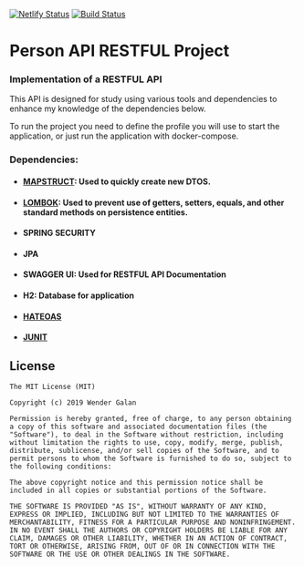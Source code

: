 [![Netlify Status](https://api.netlify.com/api/v1/badges/8110a568-faef-49ae-9b5c-d62b616e5f2c/deploy-status)](https://app.netlify.com/sites/person-vue-spring-boot/deploys)
[![Build Status](https://travis-ci.org/WenderGalan/person-api-spring-boot.svg?branch=master)](https://travis-ci.org/WenderGalan/person-api-spring-boot)

# Person API RESTFUL Project
### Implementation of a RESTFUL API

This API is designed for study using various tools and dependencies to enhance my knowledge of the dependencies below.

To run the project you need to define the profile you will use to start the application, or just run the application with docker-compose.

### Dependencies:
  - #### [MAPSTRUCT](https://mapstruct.org/): Used to quickly create new DTOS.
  - #### [LOMBOK](https://projectlombok.org/): Used to prevent use of getters, setters, equals, and other standard methods on persistence entities.
  - #### SPRING SECURITY
  - #### JPA
  - #### SWAGGER UI: Used for RESTFUL API Documentation
  - #### H2: Database for application
  - #### [HATEOAS](https://spring.io/projects/spring-hateoas)
  - #### [JUNIT](https://junit.org/junit5/)
  
 ## License
```
The MIT License (MIT)

Copyright (c) 2019 Wender Galan

Permission is hereby granted, free of charge, to any person obtaining a copy of this software and associated documentation files (the "Software"), to deal in the Software without restriction, including without limitation the rights to use, copy, modify, merge, publish, distribute, sublicense, and/or sell copies of the Software, and to permit persons to whom the Software is furnished to do so, subject to the following conditions:

The above copyright notice and this permission notice shall be included in all copies or substantial portions of the Software.

THE SOFTWARE IS PROVIDED "AS IS", WITHOUT WARRANTY OF ANY KIND, EXPRESS OR IMPLIED, INCLUDING BUT NOT LIMITED TO THE WARRANTIES OF MERCHANTABILITY, FITNESS FOR A PARTICULAR PURPOSE AND NONINFRINGEMENT. IN NO EVENT SHALL THE AUTHORS OR COPYRIGHT HOLDERS BE LIABLE FOR ANY CLAIM, DAMAGES OR OTHER LIABILITY, WHETHER IN AN ACTION OF CONTRACT, TORT OR OTHERWISE, ARISING FROM, OUT OF OR IN CONNECTION WITH THE SOFTWARE OR THE USE OR OTHER DEALINGS IN THE SOFTWARE.
```
